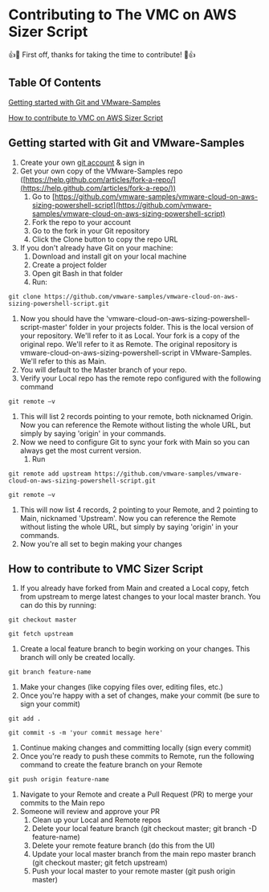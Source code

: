 # Contributing to The VMC on AWS Sizer Script

:+1::tada: First off, thanks for taking the time to contribute! :tada::+1:

## Table Of Contents

[Getting started with Git and VMware-Samples](#getting-started-with-Git-and-VMware-Samples)

[How to contribute to VMC on AWS Sizer Script](#How-to-contribute-to-VMC-Sizer-Script)

## Getting started with Git and VMware-Samples

1. Create your own [git account](https://github.com/join) & sign in
2. Get your own copy of the VMware-Samples repo ([https://help.github.com/articles/fork-a-repo/](https://help.github.com/articles/fork-a-repo/))
    1. Go to [https://github.com/vmware-samples/vmware-cloud-on-aws-sizing-powershell-script](https://github.com/vmware-samples/vmware-cloud-on-aws-sizing-powershell-script)
    2. Fork the repo to your account
    3. Go to the fork in your Git repository
    4. Click the Clone button to copy the repo URL
3. If you don't already have Git on your machine:
    1. Download and install git on your local machine
    2. Create a project folder
    3. Open git Bash in that folder
    4. Run:

```
git clone https://github.com/vmware-samples/vmware-cloud-on-aws-sizing-powershell-script.git
```

1. Now you should have the 'vmware-cloud-on-aws-sizing-powershell-script-master' folder in your projects folder. This is the local version of your repository. We'll refer to it as Local. Your fork is a copy of the original repo. We'll refer to it as Remote. The original repository is vmware-cloud-on-aws-sizing-powershell-script in VMware-Samples. We'll refer to this as Main.
2. You will default to the Master branch of your repo.
3. Verify your Local repo has the remote repo configured with the following command

```
git remote –v 
```

1. This will list 2 records pointing to your remote, both nicknamed Origin. Now you can reference the Remote without listing the whole URL, but simply by saying 'origin' in your commands.
2. Now we need to configure Git to sync your fork with Main so you can always get the most current version.
    1. Run  

```
git remote add upstream https://github.com/vmware-samples/vmware-cloud-on-aws-sizing-powershell-script.git
```

```
git remote –v
```

1. This will now list 4 records, 2 pointing to your Remote, and 2 pointing to Main, nicknamed 'Upstream'. Now you can reference the Remote without listing the whole URL, but simply by saying 'origin' in your commands.
2. Now you're all set to begin making your changes

## How to contribute to VMC Sizer Script

1. If you already have forked from Main and created a Local copy, fetch from upstream to merge latest changes to your local master branch. You can do this by running:

```
git checkout master
```

```
git fetch upstream
```

1. Create a local feature branch to begin working on your changes. This branch will only be created locally.

```
git branch feature-name 
```

1. Make your changes (like copying files over, editing files, etc.)
2. Once you're happy with a set of changes, make your commit (be sure to sign your commit)

```
git add .
```

```
git commit -s -m 'your commit message here'
```

1. Continue making changes and committing locally (sign every commit)
2. Once you're ready to push these commits to Remote, run the following command to create the feature branch on your Remote

```
git push origin feature-name
```

1. Navigate to your Remote and create a Pull Request (PR) to merge your commits to the Main repo
2. Someone will review and approve your PR
    1. Clean up your Local and Remote repos
    2. Delete your local feature branch (git checkout master; git branch -D feature-name)
    3. Delete your remote feature branch (do this from the UI)
    4. Update your local master branch from the main repo master branch (git checkout master; git fetch upstream)
    5. Push your local master to your remote master (git push origin master)
